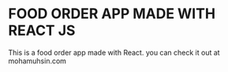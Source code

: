 # FOOD ORDER APP MADE WITH REACT JS

This is a food order app made with React.
you can check it out at mohamuhsin.com









 





